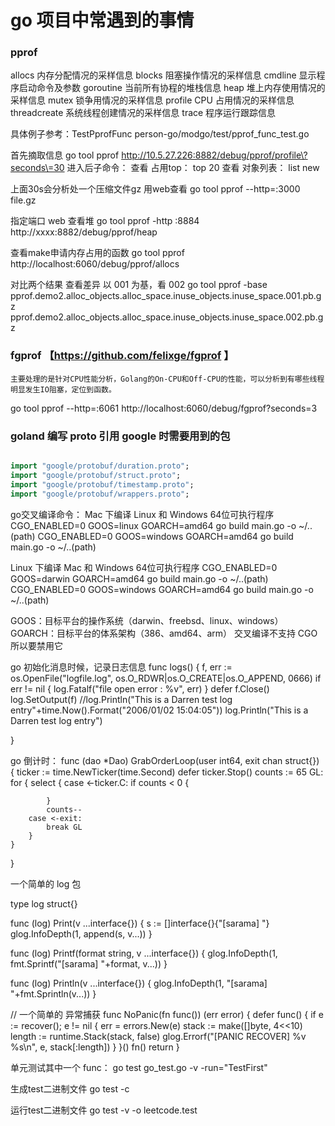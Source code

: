 # go 项目中常遇到的事情

### pprof
allocs 内存分配情况的采样信息
blocks 阻塞操作情况的采样信息
cmdline 显示程序启动命令及参数
goroutine 当前所有协程的堆栈信息
heap 堆上内存使用情况的采样信息
mutex 锁争用情况的采样信息
profile CPU 占用情况的采样信息
threadcreate 系统线程创建情况的采样信息
trace 程序运行跟踪信息

具体例子参考：TestPprofFunc
person-go/modgo/test/pprof_func_test.go 

首先摘取信息
go tool pprof  http://10.5.27.226:8882/debug/pprof/profile\?seconds\=30
进入后子命令：
查看 占用top：  top 20
查看 对象列表： list new

上面30s会分析处一个压缩文件gz 用web查看
go tool pprof --http=:3000  file.gz

指定端口 web 查看堆
go tool pprof  -http :8884 http://xxxx:8882/debug/pprof/heap

查看make申请内存占用的函数
go tool pprof http://localhost:6060/debug/pprof/allocs

对比两个结果 查看差异 以 001 为基，看 002
go tool pprof -base pprof.demo2.alloc_objects.alloc_space.inuse_objects.inuse_space.001.pb.gz pprof.demo2.alloc_objects.alloc_space.inuse_objects.inuse_space.002.pb.gz

### fgprof  【https://github.com/felixge/fgprof 】
    主要处理的是针对CPU性能分析，Golang的On-CPU和Off-CPU的性能，可以分析到有哪些线程明显发生IO阻塞，定位到函数。

go tool pprof --http=:6061 http://localhost:6060/debug/fgprof?seconds=3



### goland 编写 proto 引用 google 时需要用到的包

```proto

import "google/protobuf/duration.proto";
import "google/protobuf/struct.proto";
import "google/protobuf/timestamp.proto";
import "google/protobuf/wrappers.proto";

```

go交叉编译命令：
Mac 下编译 Linux 和 Windows 64位可执行程序
CGO_ENABLED=0 GOOS=linux GOARCH=amd64 go build main.go -o ~/..(path)
CGO_ENABLED=0 GOOS=windows GOARCH=amd64 go build main.go -o ~/..(path)

Linux 下编译 Mac 和 Windows 64位可执行程序
CGO_ENABLED=0 GOOS=darwin GOARCH=amd64 go build main.go -o ~/..(path)
CGO_ENABLED=0 GOOS=windows GOARCH=amd64 go build main.go -o ~/..(path)

GOOS：目标平台的操作系统（darwin、freebsd、linux、windows）
GOARCH：目标平台的体系架构（386、amd64、arm）
交叉编译不支持 CGO 所以要禁用它


go 初始化消息时候，记录日志信息
func logs()  {
	f, err := os.OpenFile("logfile.log", os.O_RDWR|os.O_CREATE|os.O_APPEND, 0666)
	if err != nil {
		log.Fatalf("file open error : %v", err)
	}
	defer f.Close()
	log.SetOutput(f)
	//log.Println("This is a Darren test log entry"+time.Now().Format("2006/01/02 15:04:05"))
	log.Println("This is a Darren test log entry")

}


go  倒计时：
func (dao *Dao) GrabOrderLoop(user int64, exit chan struct{}) {
    ticker := time.NewTicker(time.Second)
    defer ticker.Stop()
    counts := 65
GL:
    for {
        select {
        case <-ticker.C:
            if counts < 0 {

            }
            counts--
        case <-exit:
            break GL
        }
    }
}

一个简单的 log 包

type log struct{}

func (log) Print(v ...interface{}) {
    s := []interface{}{"[sarama] "}
    glog.InfoDepth(1, append(s, v...))
}

func (log) Printf(format string, v ...interface{}) {
    glog.InfoDepth(1, fmt.Sprintf("[sarama] "+format, v...))
}

func (log) Println(v ...interface{}) {
    glog.InfoDepth(1, "[sarama] "+fmt.Sprintln(v...))
}


// 一个简单的 异常捕获
func NoPanic(fn func()) (err error) {
    defer func() {
        if e := recover(); e != nil {
            err = errors.New(e)
            stack := make([]byte, 4<<10)
            length := runtime.Stack(stack, false)
            glog.Errorf("[PANIC RECOVER] %v %s\n", e, stack[:length])
        }
    }()
    fn()
    return
}


单元测试其中一个 func：
go test go_test.go -v -run="TestFirst"

生成test二进制文件
go test -c

运行test二进制文件
go test -v -o leetcode.test

